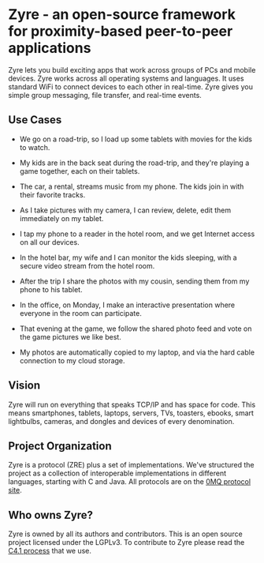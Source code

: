 # Zyre - an open-source framework for proximity-based peer-to-peer applications

Zyre lets you build exciting apps that work across groups of PCs and mobile devices. Zyre works across all operating systems and languages. It uses standard WiFi to connect devices to each other in real-time. Zyre gives you simple group messaging, file transfer, and real-time events.

## Use Cases

* We go on a road-trip, so I load up some tablets with movies for the kids to watch.

* My kids are in the back seat during the road-trip, and they're playing a game together, each on their tablets.

* The car, a rental, streams music from my phone. The kids join in with their favorite tracks.

* As I take pictures with my camera, I can review, delete, edit them immediately on my tablet.

* I tap my phone to a reader in the hotel room, and we get Internet access on all our devices.

* In the hotel bar, my wife and I can monitor the kids sleeping, with a secure video stream from the hotel room.

* After the trip I share the photos with my cousin, sending them from my phone to his tablet.

* In the office, on Monday, I make an interactive presentation where everyone in the room can participate.

* That evening at the game, we follow the shared photo feed and vote on the game pictures we like best.

* My photos are automatically copied to my laptop, and via the hard cable connection to my cloud storage.

## Vision

Zyre will run on everything that speaks TCP/IP and has space for code. This means smartphones, tablets, laptops, servers, TVs, toasters, ebooks, smart lightbulbs, cameras, and dongles and devices of every denomination.

## Project Organization

Zyre is a protocol (ZRE) plus a set of implementations. We've structured the project as a collection of interoperable implementations in different languages, starting with C and Java. All protocols are on the [0MQ protocol site](http://rfc.zeromq.org).

## Who owns Zyre?

Zyre is owned by all its authors and contributors. This is an open source project licensed under the LGPLv3. To contribute to Zyre please read the [C4.1 process](http://rfc.zeromq.org/spec:22) that we use.
